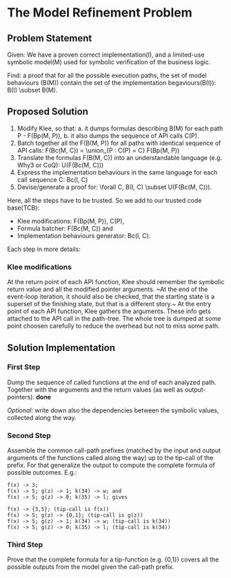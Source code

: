 # The Model Refinement Problem

## Problem Statement

Given: We have a proven correct implementation(I), and a limited-use symbolic
model(M) used for symbolic verification of the business logic.

Find: a proof that for all the possible execution paths, the set of model
behaviours (B(M)) contain the set of the implementation begaviours(B(I)): B(I)
\subset B(M).

## Proposed Solution

1. Modify Klee, so that:
 a. it dumps formulas describing B(M) for each path P - F(Bp(M, P)),
 b. it also dumps the sequence of API calls C(P).
2. Batch together all the F(B(M, P)) for all paths with identical sequence of API calls:
   F(Bc(M, C)) = \union_{P : C(P) = C} F(Bp(M, P))
3. Translate the formulas F(B(M, C)) into an understandable language (e.g. Why3 or CoQ):
   U(F(Bc(M, C)))
4. Express the implementation behaviours in the same language for each call sequence C:
   Bc(I, C)
5. Devise/generate a proof for: \forall C, B(I, C) \subset U(F(Bc(M, C))).

Here, all the steps have to be trusted. So we add to our trusted code base(TCB): 
* Klee modifications: F(Bp(M, P)), C(P),
* Formula batcher: F(Bc(M, C)) and
* Implementation behaviours generator: Bc(I, C).

Each step in more details:

### Klee modifications

At the return point of each API function, Klee should remember the symbolic
return value and all the modified pointer arguments. ~At the end of the
event-loop iteration, it should also be checked, that the starting state is a
superset of the finishing state, but that is a different story.~ At the entry
point of each API function, Klee gathers the arguments. These info gets attached
to the API call in the path-tree. The whole tree is dumped at some point choosen
carefully to reduce the overhead but not to miss some path.

## Solution Implementation

### First Step

Dump the sequence of called functions at the end of each analyzed path. Together
with the arguments and the return values (as well as output-pointers). **done**

*Optional:* write down also the dependencies between the symbolic values,
 collected along the way.

### Second Step

Assemble the common call-path prefixes (matched by the input and output
arguments of the functions called along the way) up to the tip-call of the
prefix. For that generalize the output to compute the complete formula of
possible outcomes. E.g.:

    f(x) -> 3;
    f(x) -> 5; g(z) -> 1; k(34) -> w; and
    f(x) -> 5; g(z) -> 0; k(35) -> l; gives
    
    f(x) -> {3,5}; (tip-call is f(x))
    f(x) -> 5; g(z) -> {0,1}; (tip-call is g(z))
    f(x) -> 5; g(z) -> 1; k(34) -> w; (tip-call is k(34))
    f(x) -> 5; g(z) -> 0; k(35) -> l; (tip-call is k(34))
    

### Third Step

Prove that the complete formula for a tip-function (e.g. {0,1}) covers all the
possible outputs from the model given the call-path prefix.

